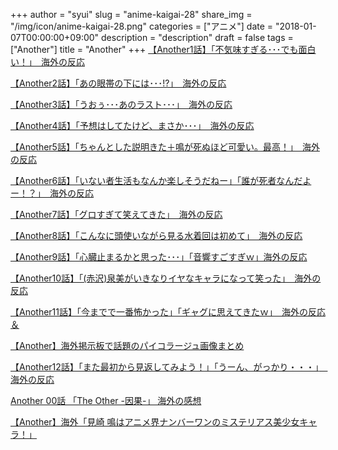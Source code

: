 +++
author = "syui"
slug = "anime-kaigai-28"
share_img = "/img/icon/anime-kaigai-28.png"
categories = ["アニメ"]
date = "2018-01-07T00:00:00+09:00"
description = "description"
draft = false
tags = ["Another"]
title = "Another"
+++
<a href="http://anitra8.ldblog.jp/archives/2114974.html" rel="nofollow" target="_blank" title="【Another1話】「不気味すぎる･･･でも面白い！」　海外の反応">【Another1話】「不気味すぎる･･･でも面白い！」　海外の反応</a>

<a href="http://anitra8.ldblog.jp/archives/2299868.html" rel="nofollow" target="_blank" title="【Another2話】「あの眼帯の下には･･･!?」　海外の反応">【Another2話】「あの眼帯の下には･･･!?」　海外の反応</a>

<a href="http://anitra8.ldblog.jp/archives/2554480.html" rel="nofollow" target="_blank" title="【Another3話】「うおぅ･･･あのラスト･･･」　海外の反応">【Another3話】「うおぅ･･･あのラスト･･･」　海外の反応</a>

<a href="http://anitra8.ldblog.jp/archives/2791614.html" rel="nofollow" target="_blank" title="【Another4話】「予想はしてたけど、まさか･･･」　海外の反応">【Another4話】「予想はしてたけど、まさか･･･」　海外の反応</a>

<a href="http://anitra8.ldblog.jp/archives/2950765.html" rel="nofollow" target="_blank" title="【Another5話】「ちゃんとした説明きた＋鳴が死ぬほど可愛い。最高！」　海外の反応">【Another5話】「ちゃんとした説明きた＋鳴が死ぬほど可愛い。最高！」　海外の反応</a>

<a href="http://anitra8.ldblog.jp/archives/3149115.html" rel="nofollow" target="_blank" title="【Another6話】「いない者生活もなんか楽しそうだねー」「誰が死者なんだよー！？」　海外の反応">【Another6話】「いない者生活もなんか楽しそうだねー」「誰が死者なんだよー！？」　海外の反応</a>

<a href="http://anitra8.ldblog.jp/archives/3344055.html" rel="nofollow" target="_blank" title="【Another7話】「グロすぎて笑えてきた」　海外の反応">【Another7話】「グロすぎて笑えてきた」　海外の反応</a>

<a href="http://anitra8.ldblog.jp/archives/3570794.html" rel="nofollow" target="_blank" title="【Another8話】「こんなに頭使いながら見る水着回は初めて」　海外の反応">【Another8話】「こんなに頭使いながら見る水着回は初めて」　海外の反応</a>

<a href="http://anitra8.ldblog.jp/archives/3883437.html" rel="nofollow" target="_blank" title="【Another9話】「心臓止まるかと思った･･･」「音響すごすぎｗ」海外の反応">【Another9話】「心臓止まるかと思った･･･」「音響すごすぎｗ」海外の反応</a>

<a href="http://anitra8.ldblog.jp/archives/4138799.html" rel="nofollow" target="_blank" title="【Another10話】「(赤沢)泉美がいきなりイヤなキャラになって笑った」　海外の反応">【Another10話】「(赤沢)泉美がいきなりイヤなキャラになって笑った」　海外の反応</a>

<a href="http://anitra8.ldblog.jp/archives/4455970.html" rel="nofollow" target="_blank" title="【Another11話】「今までで一番怖かった」「ギャグに思えてきたｗ」　海外の反応 ＆">【Another11話】「今までで一番怖かった」「ギャグに思えてきたｗ」　海外の反応 ＆</a>

<a href="http://anitra8.ldblog.jp/archives/4508884.html" rel="nofollow" target="_blank" title="【Another】海外掲示板で話題のパイコラージュ画像まとめ">【Another】海外掲示板で話題のパイコラージュ画像まとめ</a>

<a href="http://anitra8.ldblog.jp/archives/4728898.html" rel="nofollow" target="_blank" title="【Another12話】「また最初から見返してみよう！」「うーん、がっかり・・・」　海外の反応">【Another12話】「また最初から見返してみよう！」「うーん、がっかり・・・」　海外の反応</a>

<a href="http://blog.livedoor.jp/kaigai_no/archives/33676049.html" rel="nofollow" target="_blank" title="Another 00話 「The Other -因果-」 海外の感想">Another 00話 「The Other -因果-」 海外の感想</a>

<a href="http://transover.blog.fc2.com/blog-entry-26.html" rel="nofollow" target="_blank" title="【Another】海外「見崎 鳴はアニメ界ナンバーワンのミステリアス美少女キャラ！」">【Another】海外「見崎 鳴はアニメ界ナンバーワンのミステリアス美少女キャラ！」</a>

